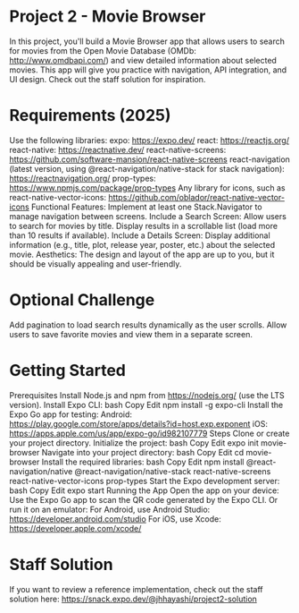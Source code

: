 # Project 2 - Movie Browser
In this project, you'll build a Movie Browser app that allows users to search for movies from the Open Movie Database (OMDb: http://www.omdbapi.com/) and view detailed information about selected movies. This app will give you practice with navigation, API integration, and UI design. Check out the staff solution for inspiration.

# Requirements (2025)
Use the following libraries:
expo: https://expo.dev/
react: https://reactjs.org/
react-native: https://reactnative.dev/
react-native-screens: https://github.com/software-mansion/react-native-screens
react-navigation (latest version, using @react-navigation/native-stack for stack navigation): https://reactnavigation.org/
prop-types: https://www.npmjs.com/package/prop-types
Any library for icons, such as react-native-vector-icons: https://github.com/oblador/react-native-vector-icons
Functional Features:
Implement at least one Stack.Navigator to manage navigation between screens.
Include a Search Screen:
Allow users to search for movies by title.
Display results in a scrollable list (load more than 10 results if available).
Include a Details Screen:
Display additional information (e.g., title, plot, release year, poster, etc.) about the selected movie.
Aesthetics:
The design and layout of the app are up to you, but it should be visually appealing and user-friendly.
# Optional Challenge
Add pagination to load search results dynamically as the user scrolls.
Allow users to save favorite movies and view them in a separate screen.
# Getting Started
Prerequisites
Install Node.js and npm from https://nodejs.org/ (use the LTS version).
Install Expo CLI:
bash
Copy
Edit
npm install -g expo-cli
Install the Expo Go app for testing:
Android: https://play.google.com/store/apps/details?id=host.exp.exponent
iOS: https://apps.apple.com/us/app/expo-go/id982107779
Steps
Clone or create your project directory.
Initialize the project:
bash
Copy
Edit
expo init movie-browser
Navigate into your project directory:
bash
Copy
Edit
cd movie-browser
Install the required libraries:
bash
Copy
Edit
npm install @react-navigation/native @react-navigation/native-stack react-native-screens react-native-vector-icons prop-types
Start the Expo development server:
bash
Copy
Edit
expo start
Running the App
Open the app on your device:
Use the Expo Go app to scan the QR code generated by the Expo CLI.
Or run it on an emulator:
For Android, use Android Studio: https://developer.android.com/studio
For iOS, use Xcode: https://developer.apple.com/xcode/
# Staff Solution
If you want to review a reference implementation, check out the staff solution here: https://snack.expo.dev/@jhhayashi/project2-solution